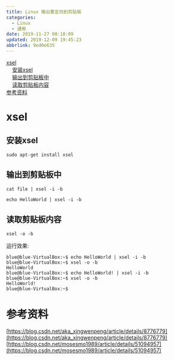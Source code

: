 ```yaml
---
title: Linux 输出重定向到剪贴板
categories: 
  - Linux
  - 通用
date: 2019-11-27 00:18:09
updated: 2019-12-09 19:45:23
abbrlink: 9ed0e635
---
```

<div id='my_toc'><a href="/blog/9ed0e635/#xsel">xsel</a><br/>&nbsp;&nbsp;&nbsp;&nbsp;<a href="/blog/9ed0e635/#安装xsel">安装xsel</a><br/>&nbsp;&nbsp;&nbsp;&nbsp;<a href="/blog/9ed0e635/#输出到剪贴板中">输出到剪贴板中</a><br/>&nbsp;&nbsp;&nbsp;&nbsp;<a href="/blog/9ed0e635/#读取剪贴板内容">读取剪贴板内容</a><br/><a href="/blog/9ed0e635/#参考资料">参考资料</a><br/></div><!--more-->
<script>if (navigator.platform.search('arm')==-1){document.getElementById('my_toc').style.display = 'none';}
var e,p = document.getElementsByTagName('p');while (p.length>0) {e = p[0];e.parentElement.removeChild(e);}
</script>

<!--end-->
# xsel #
## 安装xsel ##
```shell
sudo apt-get install xsel
```
## 输出到剪贴板中 ##
```shell
cat file | xsel -i -b
```

```shell
echo HelloWorld | xsel -i -b
```
## 读取剪贴板内容 ##
```shell
xsel -o -b
```
运行效果:
```
blue@blue-VirtualBox:~$ echo HelloWorld | xsel -i -b
blue@blue-VirtualBox:~$ xsel -o -b
HelloWorld
blue@blue-VirtualBox:~$ echo HelloWorld! | xsel -i -b
blue@blue-VirtualBox:~$ xsel -o -b
HelloWorld!
blue@blue-VirtualBox:~$
```
# 参考资料 #
[https://blog.csdn.net/aka_xingwenpeng/article/details/8776779](https://blog.csdn.net/aka_xingwenpeng/article/details/8776779)
[https://blog.csdn.net/mosesmo1989/article/details/51094957](https://blog.csdn.net/mosesmo1989/article/details/51094957)
